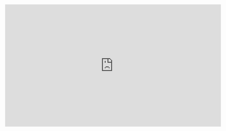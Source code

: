 <p align="center">
  <iframe width="704" height="400" src="https://www.youtube.com/embed/videoseries?list=PLJX8EALqb4PzmhYdnK6AxcAhm45FyCCK-" frameborder="0" allowfullscreen></iframe>
</p>
